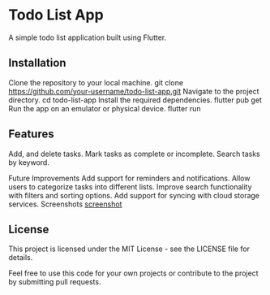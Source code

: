 # Todo List App
A simple todo list application built using Flutter.

## Installation
Clone the repository to your local machine.
git clone https://github.com/your-username/todo-list-app.git
Navigate to the project directory.
cd todo-list-app
Install the required dependencies.
flutter pub get
Run the app on an emulator or physical device.
flutter run
## Features
Add, and delete tasks.
Mark tasks as complete or incomplete.
Search tasks by keyword.

Future Improvements
Add support for reminders and notifications.
Allow users to categorize tasks into different lists.
Improve search functionality with filters and sorting options.
Add support for syncing with cloud storage services.
Screenshots
[screenshot](flutter_01.png)
## License
This project is licensed under the MIT License - see the LICENSE file for details.

Feel free to use this code for your own projects or contribute to the project by submitting pull requests.
